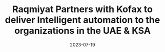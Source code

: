 ---
category:
- .nan
date: 2023-07-19
keyword_suggestion: ubuntu install docker
post_inspiration: https://www.zawya.com/en/press-release/companies-news/raqmiyat-partners-with-kofax-to-deliver-intelligent-automation-to-the-organizations-in-the-uae-and-ksa-pvcmjqn5
silot_terms: digital automation
title: Raqmiyat Partners with Kofax to deliver Intelligent <b>automation</b> to the
  organizations in the UAE &amp; KSA
---